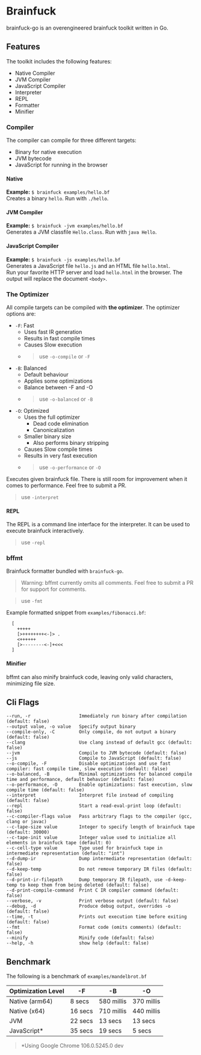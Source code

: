 # Brainfuck

brainfuck-go is an overengineered brainfuck toolkit written in Go.

## Features

The toolkit includes the following features:

- Native Compiler
- JVM Compiler
- JavaScript Compiler
- Interpreter
- REPL
- Formatter
- Minifier

### Compiler

The compiler can compile for three different targets:

- Binary for native execution
- JVM bytecode
- JavaScript for running in the browser

#### Native

**Example:** `$ brainfuck examples/hello.bf`  
Creates a binary `hello`. Run with `./hello`.

#### JVM Compiler

**Example:** `$ brainfuck -jvm examples/hello.bf`  
Generates a JVM classfile `Hello.class`. Run with `java Hello`.

#### JavaScript Compiler

**Example:** `$ brainfuck -js examples/hello.bf`  
Generates a JavaScript file `hello.js` and an HTML file `hello.html`.  
Run your favorite HTTP server and load `hello.html` in the browser.
The output will replace the document `<body>`.

### The Optimizer

All compile targets can be compiled with **the optimizer**. The optimizer options are:

- `-F`: Fast
  - Uses fast IR generation
  - Results in fast compile times
  - Causes Slow execution
  - > use `-o-compile` or `-F`
- `-B`: Balanced
  - Default behaviour
  - Applies some optimizations
  - Balance between -F and -O
  - > use `-o-balanced` or `-B`
- `-O`: Optimized
  - Uses the full optimizer
    - Dead code elimination
    - Canonicalization
  - Smaller binary size
    - Also performs binary stripping
  - Causes Slow compile times
  - Results in very fast execution
  - > use `-o-performance` or `-O`

Executes given brainfuck file.
There is still room for improvement when it comes to performance. Feel free to submit a PR.

> use `-interpret`

#### REPL

The REPL is a command line interface for the interpreter.
It can be used to execute brainfuck interactively.

> use `-repl`

### bffmt

Brainfuck formatter bundled with `brainfuck-go`.  
> Warning: bffmt currently omits all comments. Feel free to submit a PR for support for comments.  

> use `-fmt`

Example formatted snippet from `examples/fibonacci.bf`:

```brainfuck
  [
    +++++
    [>++++++++<-]> .
    <++++++
    [>--------<-]+<<<
  ]
```

#### Minifier

bffmt can also minify brainfuck code, leaving only valid characters, minimizing file size.

## Cli Flags

```plaintext
--run, -r                  Immediately run binary after compilation (default: false)
--output value, -o value   Specify output binary
--compile-only, -C         Only compile, do not output a binary (default: false)
--clang                    Use clang instead of default gcc (default: false)
--jvm                      Compile to JVM bytecode (default: false)
--js                       Compile to JavaScript (default: false)
--o-compile, -F            Disable optimizations and use fast compiler: fast compile time, slow execution (default: false)
--o-balanced, -B           Minimal optimizations for balanced compile time and performance, default behavior (default: false)
--o-performance, -O        Enable optimizations: fast execution, slow compile time (default: false)
--interpret                Interpret file instead of compiling (default: false)
--repl                     Start a read-eval-print loop (default: false)
--c-compiler-flags value   Pass arbitrary flags to the compiler (gcc, clang or javac)
--c-tape-size value        Integer to specify length of brainfuck tape (default: 30000)
--c-tape-init value        Integer value used to initialize all elements in brainfuck tape (default: 0)
--c-cell-type value        Type used for brainfuck tape in intermediate representation (default: "int")
--d-dump-ir                Dump intermediate representation (default: false)
--d-keep-temp              Do not remove temporary IR files (default: false)
--d-print-ir-filepath      Dump temporary IR filepath, use -d-keep-temp to keep them from being deleted (default: false)
--d-print-compile-command  Print C IR compiler command (default: false)
--verbose, -v              Print verbose output (default: false)
--debug, -d                Produce debug output, overrides -o (default: false)
--time, -t                 Prints out execution time before exiting (default: false)
--fmt                      Format code (omits comments) (default: false)
--minify                   Minify code (default: false)
--help, -h                 show help (default: false)
```

## Benchmark

The following is a benchmark of `examples/mandelbrot.bf`

| Optimization Level | -F      | -B         | -O         |
| ------------------ | ------- | ---------- | ---------- |
| Native (arm64)     | 8 secs  | 580 millis | 370 millis |
| Native (x64)       | 16 secs | 710 millis | 440 millis |
| JVM                | 22 secs | 13 secs    | 13 secs    |
| JavaScript*        | 35 secs | 19 secs    | 5 secs     |

> *Using Google Chrome 106.0.5245.0 dev
